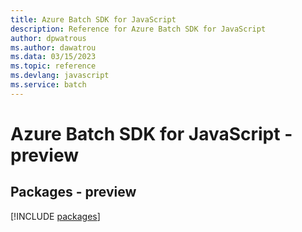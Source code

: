 ```yaml
---
title: Azure Batch SDK for JavaScript
description: Reference for Azure Batch SDK for JavaScript
author: dpwatrous
ms.author: dawatrou
ms.data: 03/15/2023
ms.topic: reference
ms.devlang: javascript
ms.service: batch
---
```

# Azure Batch SDK for JavaScript - preview
## Packages - preview
[!INCLUDE [packages](batch-index.md)]